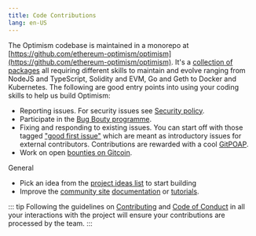 ```yaml
---
title: Code Contributions 
lang: en-US
---
```


The Optimism codebase is maintained in a monorepo at [https://github.com/ethereum-optimism/optimism](https://github.com/ethereum-optimism/optimism). It's a [collection of packages](https://github.com/ethereum-optimism/optimism#directory-structure) all requiring different skills to maintain and evolve ranging from NodeJS and TypeScript, Solidity and EVM, Go and Geth to Docker and Kubernetes. The following are good entry points into using your coding skills to help us build Optimism:

- Reporting issues. For security issues see [Security policy](https://github.com/ethereum-optimism/.github/blob/master/SECURITY.md).
- Participate in the [Bug Bouty programme](https://immunefi.com/bounty/optimism/).
- Fixing and responding to existing issues. You can start off with those tagged ["good first issue"](https://github.com/ethereum-optimism/optimism/contribute) which are meant as introductory issues for external contributors.
  Contributions are rewarded with a cool [GitPOAP](https://www.gitpoap.io/gp/1035).
- Work on open [bounties on Gitcoin](https://gitcoin.co/ethereum-optimism).

General
- Pick an idea from the [project ideas list](https://github.com/ethereum-optimism/optimism-project-ideas) to start building
- Improve the [community site](https://community.optimism.io/) [documentation](https://github.com/ethereum-optimism/community-hub) or [tutorials](https://github.com/ethereum-optimism/optimism-tutorial).

::: tip
Following the guidelines on [Contributing](https://github.com/ethereum-optimism/optimism/blob/master/CONTRIBUTING.md) and [Code of Conduct](https://github.com/ethereum-optimism/.github/blob/master/CODE_OF_CONDUCT.md) in all your interactions with the project will ensure your contributions are processed by the team.
:::

